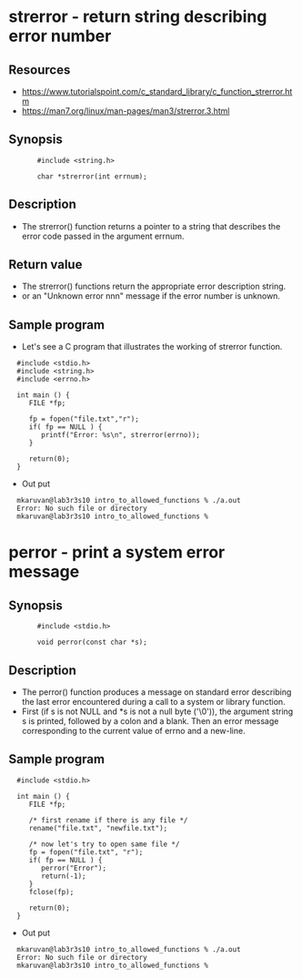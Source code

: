 # strerror - return string describing error number
## Resources
- https://www.tutorialspoint.com/c_standard_library/c_function_strerror.htm
- https://man7.org/linux/man-pages/man3/strerror.3.html
## Synopsis
```
       #include <string.h>

       char *strerror(int errnum);
```
## Description
- The strerror() function returns a pointer to a string that
describes the error code passed in the argument errnum.
## Return value
- The strerror() functions return the appropriate error description string.
- or an "Unknown error nnn" message if the error number is unknown.
## Sample program
- Let's see a C program that illustrates the working of strerror function.
``` 
  #include <stdio.h>
  #include <string.h>
  #include <errno.h>

  int main () {
     FILE *fp;

     fp = fopen("file.txt","r");
     if( fp == NULL ) {
        printf("Error: %s\n", strerror(errno));
     }

     return(0);
  }
```
- Out put
```
  mkaruvan@lab3r3s10 intro_to_allowed_functions % ./a.out
  Error: No such file or directory
  mkaruvan@lab3r3s10 intro_to_allowed_functions % 
```
# perror - print a system error message
## Synopsis
```
       #include <stdio.h>

       void perror(const char *s);
```
## Description
- The perror() function produces a message on standard error
describing the last error encountered during a call to a system
or library function.
- First (if s is not NULL and *s is not a null byte ('\0')), the
argument string s is printed, followed by a colon and a blank.
Then an error message corresponding to the current value of errno
and a new-line.
## Sample program
```
  #include <stdio.h>

  int main () {
     FILE *fp;

     /* first rename if there is any file */
     rename("file.txt", "newfile.txt");

     /* now let's try to open same file */
     fp = fopen("file.txt", "r");
     if( fp == NULL ) {
        perror("Error");
        return(-1);
     }
     fclose(fp);

     return(0);
  }
```
- Out put
```
  mkaruvan@lab3r3s10 intro_to_allowed_functions % ./a.out     
  Error: No such file or directory
  mkaruvan@lab3r3s10 intro_to_allowed_functions % 
```
